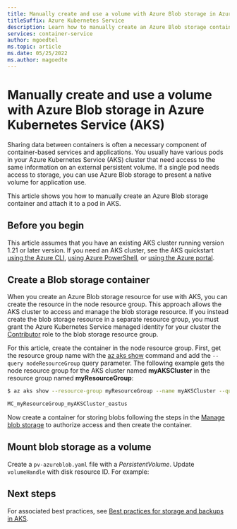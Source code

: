 ```yaml
---
title: Manually create and use a volume with Azure Blob storage in Azure Kubernetes Service (AKS)
titleSuffix: Azure Kubernetes Service
description: Learn how to manually create an Azure Blob storage container for use with pods in Azure Kubernetes Service (AKS)
services: container-service
author: mgoedtel
ms.topic: article
ms.date: 05/25/2022
ms.author: magoedte
---
```


# Manually create and use a volume with Azure Blob storage in Azure Kubernetes Service (AKS)

Sharing data between containers is often a necessary component of container-based services and applications. You usually have various pods in your Azure Kubernetes Service (AKS) cluster that need access to the same information on an external persistent volume. If a single pod needs access to storage, you can use Azure Blob storage to present a native volume for application use.

This article shows you how to manually create an Azure Blob storage container and attach it to a pod in AKS.

## Before you begin

This article assumes that you have an existing AKS cluster running version 1.21 or later version. If you need an AKS cluster, see the AKS quickstart [using the Azure CLI][aks-quickstart-cli], [using Azure PowerShell][aks-quickstart-powershell], or [using the Azure portal][aks-quickstart-portal].

## Create a Blob storage container

When you create an Azure Blob storage resource for use with AKS, you can create the resource in the node resource group. This approach allows the AKS cluster to access and manage the blob storage resource. If you instead create the blob storage resource in a separate resource group, you must grant the Azure Kubernetes Service managed identity for your cluster the [Contributor][rbac-contributor-role] role to the blob storage resource group.

For this article, create the container in the node resource group. First, get the resource group name with the [az aks show][az-aks-show] command and add the `--query nodeResourceGroup` query parameter. The following example gets the node resource group for the AKS cluster named **myAKSCluster** in the resource group named **myResourceGroup**:

```bash
$ az aks show --resource-group myResourceGroup --name myAKSCluster --query nodeResourceGroup -o tsv

MC_myResourceGroup_myAKSCluster_eastus
```

Now create a container for storing blobs following the steps in the [Manage blob storage][manage-blob-storage] to authorize access and then create the container. 

## Mount blob storage as a volume

Create a `pv-azureblob.yaml` file with a *PersistentVolume*. Update `volumeHandle` with disk resource ID. For example:
 
## Next steps

For associated best practices, see [Best practices for storage and backups in AKS][operator-best-practices-storage].

<!-- LINKS - external -->
[kubernetes-volumes]: https://kubernetes.io/docs/concepts/storage/volumes/
[linux-create]: ../virtual-machines/linux/tutorial-manage-vm.md
[nfs-tutorial]: https://help.ubuntu.com/community/SettingUpNFSHowTo#Pre-Installation_Setup
[aks-virtual-network]: ./configure-kubenet.md#create-an-aks-cluster-in-the-virtual-network
[peer-virtual-networks]: ../virtual-network/tutorial-connect-virtual-networks-portal.md

<!-- LINKS - internal -->
[aks-quickstart-cli]: ./learn/quick-kubernetes-deploy-cli.md
[aks-quickstart-portal]: ./learn/quick-kubernetes-deploy-portal.md
[aks-quickstart-powershell]: ./learn/quick-kubernetes-deploy-powershell.md
[operator-best-practices-storage]: operator-best-practices-storage.md
[rbac-contributor-role]: ../role-based-access-control/built-in-roles.md#contributor
[az-aks-show]: /cli/azure/aks#az-aks-show
[manage-blob-storage]: ../storage/blobs/blob-cli.md